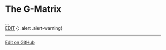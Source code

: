 # The G-Matrix

...<br/>
[EDIT](https://github.com/McCoyGroup/References/edit/gh-pages/References/Hamiltonian%20Components/GMatrix.md)
{: .alert .alert-warning}

---

[Edit on GitHub](https://github.com/McCoyGroup/References/edit/gh-pages/References/Hamiltonian%20Components/GMatrix.md)